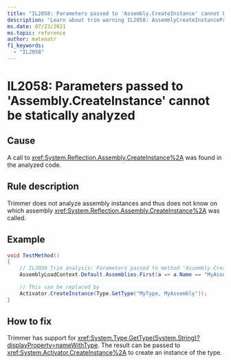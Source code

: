 ```yaml
---
title: "IL2058: Parameters passed to 'Assembly.CreateInstance' cannot be statically analyzed"
description: "Learn about trim warning IL2058: AssemblyCreateInstanceParameters"
ms.date: 07/23/2021
ms.topic: reference
author: mateoatr
f1_keywords:
  - "IL2058"
---
```

# IL2058: Parameters passed to 'Assembly.CreateInstance' cannot be statically analyzed

## Cause

A call to <xref:System.Reflection.Assembly.CreateInstance%2A> was found in the analyzed code.

## Rule description

Trimmer does not analyze assembly instances and thus does not know on which assembly <xref:System.Reflection.Assembly.CreateInstance%2A> was called.

## Example

```C#
void TestMethod()
{
    // IL2058 Trim analysis: Parameters passed to method 'Assembly.CreateInstance(string)' cannot be analyzed. Consider using methods 'System.Type.GetType' and `System.Activator.CreateInstance` instead.
    AssemblyLoadContext.Default.Assemblies.First(a => a.Name == "MyAssembly").CreateInstance("MyType");

    // This can be replaced by
    Activator.CreateInstance(Type.GetType("MyType, MyAssembly"));
}
```

## How to fix

Trimmer has support for <xref:System.Type.GetType(System.String)?displayProperty=nameWithType>. The result can be
passed to <xref:System.Activator.CreateInstance%2A> to create an instance of the type.
